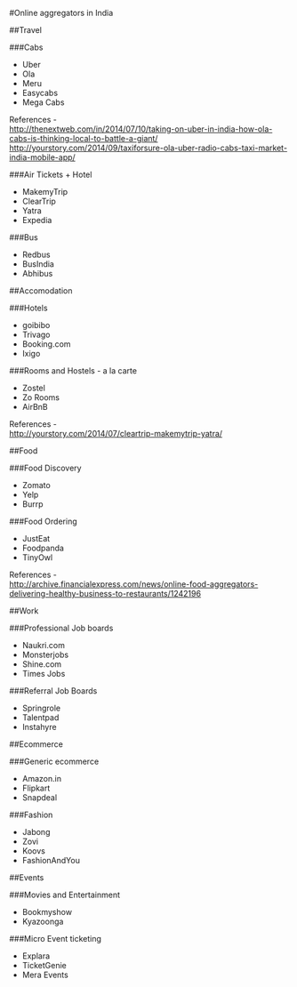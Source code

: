 #Online aggregators in India

##Travel

###Cabs
* Uber
* Ola
* Meru
* Easycabs
* Mega Cabs

References -   
http://thenextweb.com/in/2014/07/10/taking-on-uber-in-india-how-ola-cabs-is-thinking-local-to-battle-a-giant/    
http://yourstory.com/2014/09/taxiforsure-ola-uber-radio-cabs-taxi-market-india-mobile-app/    

###Air Tickets + Hotel
* MakemyTrip
* ClearTrip
* Yatra
* Expedia

###Bus
* Redbus
* BusIndia
* Abhibus

##Accomodation

###Hotels
* goibibo
* Trivago
* Booking.com
* Ixigo

###Rooms and Hostels - a la carte 
* Zostel
* Zo Rooms
* AirBnB

References  -   
http://yourstory.com/2014/07/cleartrip-makemytrip-yatra/    

##Food

###Food Discovery
* Zomato
* Yelp
* Burrp

###Food Ordering
* JustEat
* Foodpanda
* TinyOwl

References -    
http://archive.financialexpress.com/news/online-food-aggregators-delivering-healthy-business-to-restaurants/1242196    

##Work

###Professional Job boards
* Naukri.com
* Monsterjobs
* Shine.com
* Times Jobs

###Referral Job Boards
* Springrole
* Talentpad
* Instahyre


##Ecommerce

###Generic ecommerce
* Amazon.in
* Flipkart
* Snapdeal

###Fashion
* Jabong
* Zovi
* Koovs
* FashionAndYou


##Events

###Movies and Entertainment
* Bookmyshow
* Kyazoonga

###Micro Event ticketing
* Explara
* TicketGenie
* Mera Events
